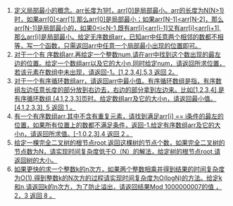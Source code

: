 1. [定义局部最小的概念。arr长度为1时，arr[0]是局部最小。arr的长度为N(N>1)时，如果arr[0]<arr[1],那么arr[0]是局部最小；如果arr[N-1]<arr[N-2]，那么arr[N-1]是局部最小的，如果0<i<N-1,既有arr[i]<arr[i-1]又有arr[i]<arr[i+1],那么arr[i]是局部最小。给定无序数组arr，已知arr中任意两个相邻的数都不相等，写一个函数，只需返回arr中任意一个局部最小出现的位置即可。](https://github.com/raojianxiong/Notes/blob/master/basic/algorithms/day05/DemoOne.java)
2. [对于一个有  序数组arr,再给定一个整数num,请在arr中找到这个数出现的最左边的位置。给定一个数组arr以及它的大小n,同时给定num，请返回所求位置，若该元素在数组中未出现，请返回-1。[1,2,3,4],5,3 返回 2。](https://github.com/raojianxiong/Notes/blob/master/basic/algorithms/day05/DemoTwo.java)
3. [对于一个有序循环数组arr，请返回arr中最小值。有序循环数组是指，有序数组左边任意长度的部分放到右边去，右边的部分拿到左边来。比如[1,2,3,4],是有序循环数组,[4,1,2,3,3]页时。给定数组arr及它的大小n，请返回最小值。[4,1,2,3,3], 5 返回 1 。](https://github.com/raojianxiong/Notes/blob/master/basic/algorithms/day05/DemoThree.java)
4. [有一个有序数组arr,其中不含有重复元素，请找到满足arr[i] == i条件的最左的位置，如果所有位置上的数都不满足条件，返回-1.给定有序数组arr及它的大小n，请返回所求值。[-1,0,2,3],4 返回 2 。](https://github.com/raojianxiong/Notes/blob/master/basic/algorithms/day05/DemoFour.java)
5. [给定一棵完全二叉树的根节点root,返回这棵树的节点个数，如果完全二叉树的节点数为N，请实现时间复杂度低于O（N）的解法，给定树的根节点root,请返回树的大小。](https://github.com/raojianxiong/Notes/blob/master/basic/algorithms/day05/DemoFive.java)
6. [如果更快的求一个整数k的n次方，如果两个整数相乘并得到结果的时间复杂度为O(1),得到整数k的N次方的过程请实现时间复杂度为O(logN)的方法。给定k和n,请返回k的n次方，为了防止溢出，请返回结果Mod 1000000007的值 ，2，3 返回 8  。](https://github.com/raojianxiong/Notes/blob/master/basic/algorithms/day05/DemoSix.java)